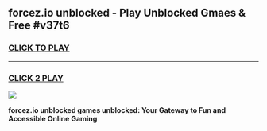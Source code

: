 
## forcez.io unblocked - Play Unblocked Gmaes & Free #v37t6
<h3>
<a href="https://news.freeplayer.one?title=forcez.io_unblocked&ref=24F">CLICK TO PLAY</a></h3>
<hr>

<h3>
<a href="https://news.freeplayer.one?title=forcez.io_unblocked&ref=24F">CLICK 2 PLAY</a>
  
</h3>

<a href="https://news.freeplayer.one?title=forcez.io_unblocked&ref=24F/"><img src="https://clearcache.store/games.png"></a>


**forcez.io unblocked games unblocked: Your Gateway to Fun and Accessible Online Gaming**
